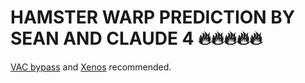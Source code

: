 # HAMSTER WARP PREDICTION BY SEAN AND CLAUDE 4 🔥🔥🔥🔥🔥

[VAC bypass](https://github.com/danielkrupinski/VAC-Bypass-Loader) and [Xenos](https://github.com/DarthTon/Xenos/releases) recommended. 

